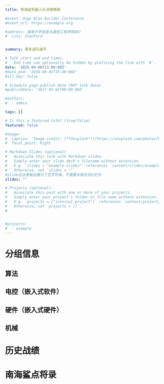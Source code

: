 ```yaml
---
title: 南海鲨机器人队详细情报

#event: Hugo Blox Builder Conference
#event_url: https://example.org

#address: 海南大学信息与通信工程学院407
#  city: Stanford


summary: 更多战队细节

# Talk start and end times.
#   End time can optionally be hidden by prefixing the line with `#`.
date: '2025-04-06T13:00:00Z'
#date_end: '2030-06-01T15:00:00Z'
#all_day: false

# Schedule page publish date (NOT talk date).
#publishDate: '2017-01-01T00:00:00Z'

#authors:
#  - admin

tags: []

# Is this a featured talk? (true/false)
featured: false

#image:
#  caption: 'Image credit: [**Unsplash**](https://unsplash.com/photos/bzdhc5b3Bxs)'
#  focal_point: Right

# Markdown Slides (optional).
#   Associate this talk with Markdown slides.
#   Simply enter your slide deck's filename without extension.
#   E.g. `slides = "example-slides"` references `content/slides/example-slides.md`.
#   Otherwise, set `slides = ""`.
#slide在这里被设置为了空字符串，不需要关联任何幻灯片
slides: ""

# Projects (optional).
#   Associate this post with one or more of your projects.
#   Simply enter your project's folder or file name without extension.
#   E.g. `projects = ["internal-project"]` references `content/project/deep-learning/index.md`.
#   Otherwise, set `projects = []`.
#


#projects:
#  - example
---
```

# 分组信息
## 算法
## 电控（嵌入式软件）
## 硬件（嵌入式硬件）
## 机械

# 历史战绩

# 南海鲨点将录
